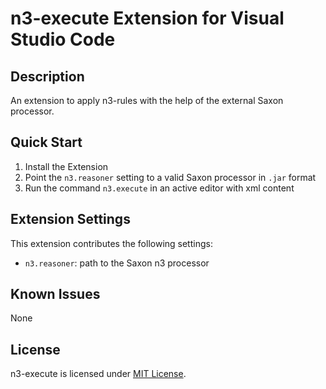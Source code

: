 # n3-execute Extension for Visual Studio Code

## Description
An extension to apply n3-rules with the help of the external Saxon processor.

## Quick Start
1. Install the Extension
2. Point the `n3.reasoner` setting to a valid Saxon processor in `.jar` format
3. Run the command `n3.execute` in an active editor with xml content

## Extension Settings
This extension contributes the following settings:

* `n3.reasoner`: path to the Saxon n3 processor

## Known Issues
None

## License
n3-execute is licensed under [MIT License](https://github.com/N3-To-The-Max/vscode-n3-execute/blob/master/LICENSE).